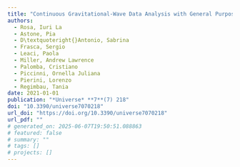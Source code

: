 ```yaml
---
title: "Continuous Gravitational-Wave Data Analysis with General Purpose Computing on Graphic Processing Units"
authors:
  - Rosa, Iuri La
  - Astone, Pia
  - D\textquoteright{}Antonio, Sabrina
  - Frasca, Sergio
  - Leaci, Paola
  - Miller, Andrew Lawrence
  - Palomba, Cristiano
  - Piccinni, Ornella Juliana
  - Pierini, Lorenzo
  - Regimbau, Tania
date: 2021-01-01
publication: "*Universe* **7**(7) 218"
doi: "10.3390/universe7070218"
url_doi: "https://doi.org/10.3390/universe7070218"
url_pdf: ""
# generated_on: 2025-06-07T19:50:51.088863
# featured: false
# summary: ""
# tags: []
# projects: []
---
```

